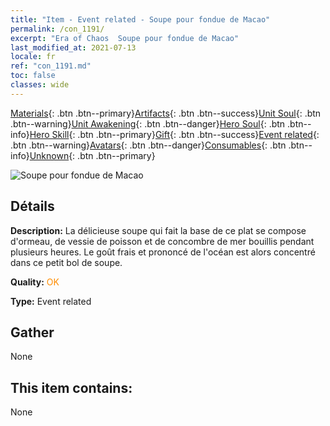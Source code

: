 ```yaml
---
title: "Item - Event related - Soupe pour fondue de Macao"
permalink: /con_1191/
excerpt: "Era of Chaos  Soupe pour fondue de Macao"
last_modified_at: 2021-07-13
locale: fr
ref: "con_1191.md"
toc: false
classes: wide
---
```

 [Materials](/ItemsFR/){: .btn .btn--primary}[Artifacts](/ItemsFR/Artifacts/){: .btn .btn--success}[Unit Soul](/ItemsFR/UnitSoul/){: .btn .btn--warning}[Unit Awakening](/ItemsFR/UnitAwakening/){: .btn .btn--danger}[Hero Soul](/ItemsFR/HeroSoul/){: .btn .btn--info}[Hero Skill](/ItemsFR/HeroSkill/){: .btn .btn--primary}[Gift](/ItemsFR/Gift/){: .btn .btn--success}[Event related](/ItemsFR/Events/){: .btn .btn--warning}[Avatars](/ItemsFR/Avatars/){: .btn .btn--danger}[Consumables](/ItemsFR/Consumables/){: .btn .btn--info}[Unknown](/ItemsFR/Unknown/){: .btn .btn--primary}

 ![Soupe pour fondue de Macao](/images/t/i_81513331.png)

## Détails
 **Description:** La délicieuse soupe qui fait la base de ce plat se compose d'ormeau, de vessie de poisson et de concombre de mer bouillis pendant plusieurs heures. Le goût frais et prononcé de l'océan est alors concentré dans ce petit bol de soupe.

 **Quality:** <span style="color: #FF8C00">OK</span>

 **Type:** Event related

## Gather

  None

## This item contains:

  None

